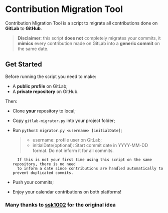 
# Contribution Migration Tool

Contribution Migration Tool is a script to migrate all contributions done on  **GitLab**  to  **GitHub**.

> **Disclaimer**: this script **does not** completely migrates your commits, it **mimics** every contribution made on GitLab into a **generic commit** on the same date.


## [](https://github.com/ericloureiro/gitlab-contribution-migration-tool/blob/main/README.md#get-started)Get Started

Before running the script you need to make: 
- A  **public profile**  on GitLab;
- A  **private repository**  on GitHub.

Then: 
- Clone  **your**  repository to local;
- Copy  `gitlab-migrator.py`  into your project folder; 
- Run  `python3 migrator.py <username> [initialDate]`; 
	> - username: profile user on GitLab; 
	>  - initialDate(optional): Start commit date in YYYY-MM-DD format. Do not inform it for all commits. 
		
		If this is not your first time using this script on the same repository, there is no need
        to inform a date since contributions are handled automatically to prevent duplicated commits.
- Push your commits; 
- Enjoy your calendar contributions on both platforms!

### [](https://github.com/ericloureiro/gitlab-contribution-migration-tool/blob/main/README.md#many-thanks-to-ssk1002-for-original-idea)Many thanks to  [ssk1002](https://github.com/ssk1002/gitlab-contribution-migration-tool)  for the original idea
